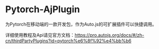 # Pytorch-AjPlugin

为Pytorch在移动端的一款开发包，作为Auto.js的可扩展插件可以快捷调用。

详细使用教程及Api请见官方文档：https://pro.autojs.org/docs/#/zh-cn/thirdPartyPlugins?id=pytorch%e6%8f%92%e4%bb%b6

